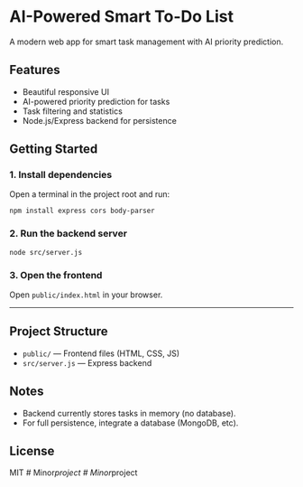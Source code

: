# AI-Powered Smart To-Do List

A modern web app for smart task management with AI priority prediction.

## Features
- Beautiful responsive UI
- AI-powered priority prediction for tasks
- Task filtering and statistics
- Node.js/Express backend for persistence

## Getting Started

### 1. Install dependencies
Open a terminal in the project root and run:

```
npm install express cors body-parser
```

### 2. Run the backend server
```
node src/server.js
```

### 3. Open the frontend
Open `public/index.html` in your browser.

---

## Project Structure
- `public/` — Frontend files (HTML, CSS, JS)
- `src/server.js` — Express backend

## Notes
- Backend currently stores tasks in memory (no database).
- For full persistence, integrate a database (MongoDB, etc).

## License
MIT
#   M i n o r _ p r o j e c t  
 #   M i n o r _ p r o j e c t  
 